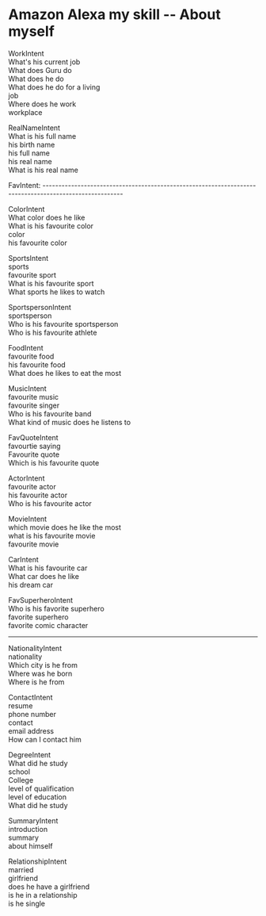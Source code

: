 # Amazon Alexa my skill -- About myself

WorkIntent   
What's his current job  
What does Guru do  
What does he do  
What does he do for a living  
job  
Where does he work  
workplace  
  
RealNameIntent  
What is his full name  
his birth name  
his full name  
his real name  
What is his real name  
  
FavIntent: -------------------------------------------------------------------------------------------------------  
  
ColorIntent  
What color does he like  
What is his favourite color  
color  
his favourite color  
  
SportsIntent  
sports  
favourite sport  
What is his favourite sport  
What sports he likes to watch  
  
SportspersonIntent  
sportsperson  
Who is his favourite sportsperson  
Who is his favourite athlete  
  
FoodIntent  
favourite food    
his favourite food  
What does he likes to eat the most  
  
MusicIntent  
favourite music  
favourite singer  
Who is his favourite band  
What kind of music does he listens to  

FavQuoteIntent  
favourtie saying  
Favourite quote  
Which is his favourite quote  
  
ActorIntent  
favourite actor  
his favourite actor  
Who is his favourite actor  
  
MovieIntent  
which movie does he like the most  
what is his favourite movie  
favourite movie  
  
CarIntent  
What is his favourite car  
What car does he like  
his dream car  
  
FavSuperheroIntent  
Who is his favorite superhero  
favorite superhero  
favorite comic character  
  
--------------------------------------------------------------------------------------------------------------------------  
    
NationalityIntent  
nationality  
Which city is he from  
Where was he born  
Where is he from  
  
ContactIntent  
resume  
phone number  
contact  
email address  
How can I contact him  
  
DegreeIntent  
What did he study  
school  
College  
level of qualification  
level of education  
What did he study  
  
SummaryIntent  
introduction  
summary  
about himself  
  
RelationshipIntent  
married  
girlfriend  
does he have a girlfriend  
is he in a relationship  
is he single  
